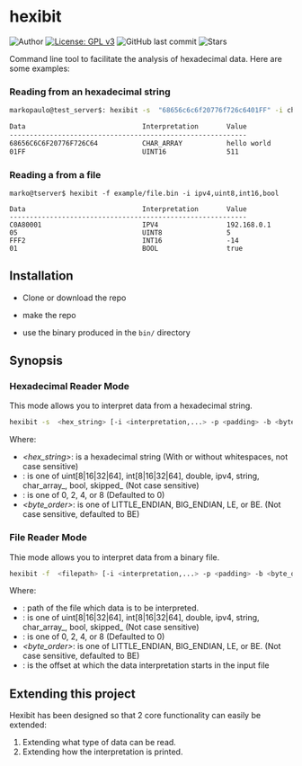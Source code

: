 # hexibit

![Author](https://img.shields.io/badge/author-MarkoPaul0-red.svg?style=flat-square)
[![License: GPL v3](https://img.shields.io/badge/License-GPL%20v3-blue.svg?style=flat-square)](https://www.gnu.org/licenses/gpl-3.0.en.html)
![GitHub last commit](https://img.shields.io/github/last-commit/MarkoPaul0/hexibit.svg?style=flat-square&maxAge=300)
![Stars](https://img.shields.io/github/stars/MarkoPaul0/hexibit.svg?style=social)


Command line tool to facilitate the analysis of hexadecimal data.
Here are some examples:

### Reading from an hexadecimal string

```bash
markopaulo@test_server$: hexibit -s  "68656c6c6f20776f726c6401FF" -i char_array_11,uint16

Data                             Interpretation       Value
-----------------------------------------------------------
68656C6C6F20776F726C64           CHAR_ARRAY           hello world
01FF                             UINT16               511
```

### Reading a from a file

```
marko@tserver$ hexibit -f example/file.bin -i ipv4,uint8,int16,bool

Data                             Interpretation       Value
-----------------------------------------------------------
C0A80001                         IPV4                 192.168.0.1
05                               UINT8                5
FFF2                             INT16                -14
01                               BOOL                 true
```

## Installation

* Clone or download the repo

* make the repo

* use the binary produced in the `bin/` directory

## Synopsis

### Hexadecimal Reader Mode
This mode allows you to interpret data from a hexadecimal string.
```bash
hexibit -s  <hex_string> [-i <interpretation,...> -p <padding> -b <byte_order>]
```
Where:
* *<hex_string>*: is a hexadecimal string (With or without whitespaces, not case sensitive)
* *<interpretation>*: is one of uint[8|16|32|64], int[8|16|32|64], double, ipv4, string, char_array_<length>, bool, skipped_<length> (Not case sensitive)
* *<padding>*: is one of 0, 2, 4, or 8 (Defaulted to 0)
* *<byte_order>*: is one of LITTLE_ENDIAN, BIG_ENDIAN, LE, or BE. (Not case sensitive, defaulted to BE)

### File Reader Mode
Thie mode allows you to interpret data from a binary file.
```bash
hexibit -f  <filepath> [-i <interpretation,...> -p <padding> -b <byte_order> -o <offset> -n <num_bytes>]
```
Where:
* *<filepath>*: path of the file which data is to be interpreted.
* *<interpretation>*: is one of uint[8|16|32|64], int[8|16|32|64], double, ipv4, string, char_array_<length>, bool, skipped_<length> (Not case sensitive)
* *<padding>*: is one of 0, 2, 4, or 8 (Defaulted to 0)
* *<byte_order>*: is one of LITTLE_ENDIAN, BIG_ENDIAN, LE, or BE. (Not case sensitive, defaulted to BE)
* *<offset>*: is the offset at which the data interpretation starts in the input file

## Extending this project
Hexibit has been designed so that 2 core functionality can easily be extended:
1) Extending what type of data can be read.
2) Extending how the interpretation is printed.